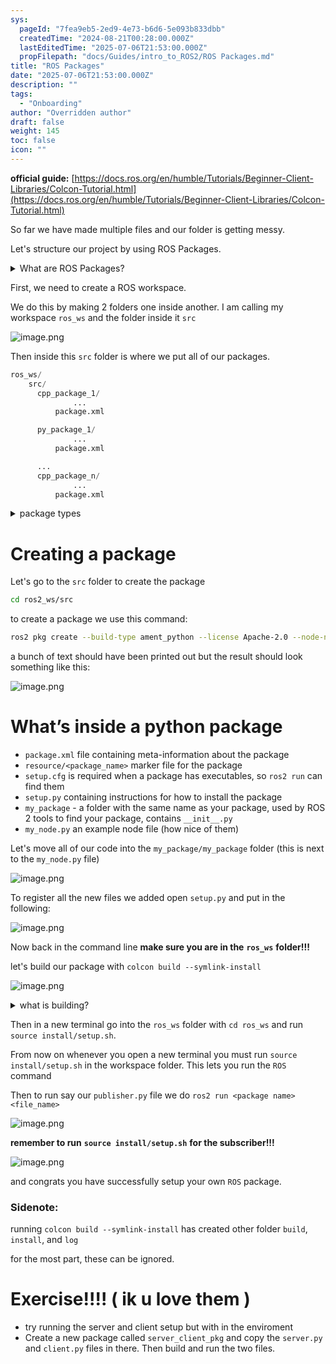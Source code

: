```yaml
---
sys:
  pageId: "7fea9eb5-2ed9-4e73-b6d6-5e093b833dbb"
  createdTime: "2024-08-21T00:28:00.000Z"
  lastEditedTime: "2025-07-06T21:53:00.000Z"
  propFilepath: "docs/Guides/intro_to_ROS2/ROS Packages.md"
title: "ROS Packages"
date: "2025-07-06T21:53:00.000Z"
description: ""
tags:
  - "Onboarding"
author: "Overridden author"
draft: false
weight: 145
toc: false
icon: ""
---
```


**official guide:** [https://docs.ros.org/en/humble/Tutorials/Beginner-Client-Libraries/Colcon-Tutorial.html](https://docs.ros.org/en/humble/Tutorials/Beginner-Client-Libraries/Colcon-Tutorial.html)

So far we have made multiple files and our folder is getting messy.

Let's structure our project by using ROS Packages.

<details>
      <summary>What are ROS Packages?</summary>
      ROS Packages are, as the name implies, packages of code that are highly sharable between ROS developers.
  </details>

First, we need to create a ROS workspace.

We do this by making 2 folders one inside another. I am calling my workspace `ros_ws` and the folder inside it `src`

![image.png](https://prod-files-secure.s3.us-west-2.amazonaws.com/d518164a-d88e-44d1-a4ee-3adb3bd8bce0/70706947-fd18-4537-a67b-e12946812d31/image.png?X-Amz-Algorithm=AWS4-HMAC-SHA256&X-Amz-Content-Sha256=UNSIGNED-PAYLOAD&X-Amz-Credential=ASIAZI2LB466X62OEYKY%2F20250715%2Fus-west-2%2Fs3%2Faws4_request&X-Amz-Date=20250715T121747Z&X-Amz-Expires=3600&X-Amz-Security-Token=IQoJb3JpZ2luX2VjECwaCXVzLXdlc3QtMiJGMEQCIBuzO9b0WnkV1D4UhZSRvcCSbvrZT0w8%2F45nvOwW52w4AiBZL3APlVHZh6jVBoZtKJ2fk9I4FUuGggW0XeEHq%2BGWhCr%2FAwhFEAAaDDYzNzQyMzE4MzgwNSIMxzFj2I0zkNYCxeoAKtwD53ftXxS2ShdHY8IhbRpLpc4GDF%2B9RZ4%2BkfvHuA6l9L0Cwh15TQX7t6MOtUFMl%2F0OtNOW7rlfkLL5d0t63LEiSj%2Fh06ShtLpYjXwW9sOdsXzx6OjM28vb4h6CcanfsaxepUdshKhbRKbxl%2FRiQb%2FXq%2ByAi65%2BbL%2FVJrp4AdATMQutNM3T8oZ%2B1rXxT5DfCyRGYOlL3JCVMy2mG25h86LFdJ%2BQeIs3%2FUgK2PMvf7rs%2BeKMKdiLunmf7f2ULBXDZ29czSk5EeSv7hGriRSNovy8YI9Blbtbt%2Bh4fqj%2F%2FcGW1TL7yc8LNOyKCSwPBm2w8m5ezoVP%2BrG9IU6tbRkgzBSXARKl%2Ba80EbYpqjjjW3j0Abqw%2FkzqaJjJdPrceK9gptiJFPheu03nilmOk%2FVIDBaP1g9QqHydWPKdpUeq6ixkKRMJKs7KkI44G%2B%2BeIf%2F6DMEgVpCDpzZkfYU4MLYDMsgmKgPRHjkgXrHqhz3Nz1Hc4sJLhg2oIyrINfLekptg2GRkRiGFuv1h%2B9%2Bd8SzpQRNeeHv%2FdEltWuc8blYbc7FolSFWdWzS4Xo7w3UY0VvKF%2FPcvIDbGXCJDfTlEDnpSwQQCq4NqQF4s04pxy48S9ZrpPxi%2FnMZJyWUY5Q57nMwvoTZwwY6pgG5HfLc31w1mgngdZ6XQtG2zMCMvBn3qOy%2FL7O1XZAKAIb2rgExGMm%2BdpjsKFTTe%2Bdfao5cHnNjBH1kkWi45nHVV1vuDjfvT0YvlkLC0pf47JwfsXehgkSknfgZligP5h9TVndc8L9Ri3NZkLdyaEd9dstWOQgqtuowOvQWbr%2BnqOTzIEy17P%2BXWMI%2BwXBMuhbQTSetJEoO5d7VV%2FO4oqaMguW79FGG&X-Amz-Signature=45e4209580bc68b495644da1372ee1f419e3fc1ccccfd6955431fd8f8c8a471a&X-Amz-SignedHeaders=host&x-amz-checksum-mode=ENABLED&x-id=GetObject)

Then inside this `src` folder is where we put all of our packages.

```python
ros_ws/
    src/
      cpp_package_1/
		      ...
          package.xml

      py_package_1/
		      ...
          package.xml

      ...
      cpp_package_n/
		      ...
          package.xml

```

<details>

<summary>package types</summary>

packages can be either `C++` or python.

the intern file structure is different for each but for this guide we will stick to creating python packages

</details>

# Creating a package

Let's go to the `src` folder to create the package

```bash
cd ros2_ws/src
```

to create a package we use this command:

```bash
ros2 pkg create --build-type ament_python --license Apache-2.0 --node-name my_node my_package
```

a bunch of text should have been printed out but the result should look something like this:

![image.png](https://prod-files-secure.s3.us-west-2.amazonaws.com/d518164a-d88e-44d1-a4ee-3adb3bd8bce0/e6cf1e3f-8512-4a3e-b131-079f800bf3e8/image.png?X-Amz-Algorithm=AWS4-HMAC-SHA256&X-Amz-Content-Sha256=UNSIGNED-PAYLOAD&X-Amz-Credential=ASIAZI2LB466X62OEYKY%2F20250715%2Fus-west-2%2Fs3%2Faws4_request&X-Amz-Date=20250715T121747Z&X-Amz-Expires=3600&X-Amz-Security-Token=IQoJb3JpZ2luX2VjECwaCXVzLXdlc3QtMiJGMEQCIBuzO9b0WnkV1D4UhZSRvcCSbvrZT0w8%2F45nvOwW52w4AiBZL3APlVHZh6jVBoZtKJ2fk9I4FUuGggW0XeEHq%2BGWhCr%2FAwhFEAAaDDYzNzQyMzE4MzgwNSIMxzFj2I0zkNYCxeoAKtwD53ftXxS2ShdHY8IhbRpLpc4GDF%2B9RZ4%2BkfvHuA6l9L0Cwh15TQX7t6MOtUFMl%2F0OtNOW7rlfkLL5d0t63LEiSj%2Fh06ShtLpYjXwW9sOdsXzx6OjM28vb4h6CcanfsaxepUdshKhbRKbxl%2FRiQb%2FXq%2ByAi65%2BbL%2FVJrp4AdATMQutNM3T8oZ%2B1rXxT5DfCyRGYOlL3JCVMy2mG25h86LFdJ%2BQeIs3%2FUgK2PMvf7rs%2BeKMKdiLunmf7f2ULBXDZ29czSk5EeSv7hGriRSNovy8YI9Blbtbt%2Bh4fqj%2F%2FcGW1TL7yc8LNOyKCSwPBm2w8m5ezoVP%2BrG9IU6tbRkgzBSXARKl%2Ba80EbYpqjjjW3j0Abqw%2FkzqaJjJdPrceK9gptiJFPheu03nilmOk%2FVIDBaP1g9QqHydWPKdpUeq6ixkKRMJKs7KkI44G%2B%2BeIf%2F6DMEgVpCDpzZkfYU4MLYDMsgmKgPRHjkgXrHqhz3Nz1Hc4sJLhg2oIyrINfLekptg2GRkRiGFuv1h%2B9%2Bd8SzpQRNeeHv%2FdEltWuc8blYbc7FolSFWdWzS4Xo7w3UY0VvKF%2FPcvIDbGXCJDfTlEDnpSwQQCq4NqQF4s04pxy48S9ZrpPxi%2FnMZJyWUY5Q57nMwvoTZwwY6pgG5HfLc31w1mgngdZ6XQtG2zMCMvBn3qOy%2FL7O1XZAKAIb2rgExGMm%2BdpjsKFTTe%2Bdfao5cHnNjBH1kkWi45nHVV1vuDjfvT0YvlkLC0pf47JwfsXehgkSknfgZligP5h9TVndc8L9Ri3NZkLdyaEd9dstWOQgqtuowOvQWbr%2BnqOTzIEy17P%2BXWMI%2BwXBMuhbQTSetJEoO5d7VV%2FO4oqaMguW79FGG&X-Amz-Signature=a01c32b826dc6d418201b8edac635f45868be7c75e051e992d830922d983d9b6&X-Amz-SignedHeaders=host&x-amz-checksum-mode=ENABLED&x-id=GetObject)

# What’s inside a python package

- `package.xml` file containing meta-information about the package
- `resource/<package_name>` marker file for the package
- `setup.cfg` is required when a package has executables, so `ros2 run` can find them
- `setup.py` containing instructions for how to install the package
- `my_package` - a folder with the same name as your package, used by ROS 2 tools to find your package, contains `__init__.py`
- `my_node.py` an example node file (how nice of them)

Let's move all of our code into the `my_package/my_package` folder (this is next to the `my_node.py` file)

![image.png](https://prod-files-secure.s3.us-west-2.amazonaws.com/d518164a-d88e-44d1-a4ee-3adb3bd8bce0/9ce58f11-0da9-4d3e-b86d-506a9685d378/image.png?X-Amz-Algorithm=AWS4-HMAC-SHA256&X-Amz-Content-Sha256=UNSIGNED-PAYLOAD&X-Amz-Credential=ASIAZI2LB466X62OEYKY%2F20250715%2Fus-west-2%2Fs3%2Faws4_request&X-Amz-Date=20250715T121747Z&X-Amz-Expires=3600&X-Amz-Security-Token=IQoJb3JpZ2luX2VjECwaCXVzLXdlc3QtMiJGMEQCIBuzO9b0WnkV1D4UhZSRvcCSbvrZT0w8%2F45nvOwW52w4AiBZL3APlVHZh6jVBoZtKJ2fk9I4FUuGggW0XeEHq%2BGWhCr%2FAwhFEAAaDDYzNzQyMzE4MzgwNSIMxzFj2I0zkNYCxeoAKtwD53ftXxS2ShdHY8IhbRpLpc4GDF%2B9RZ4%2BkfvHuA6l9L0Cwh15TQX7t6MOtUFMl%2F0OtNOW7rlfkLL5d0t63LEiSj%2Fh06ShtLpYjXwW9sOdsXzx6OjM28vb4h6CcanfsaxepUdshKhbRKbxl%2FRiQb%2FXq%2ByAi65%2BbL%2FVJrp4AdATMQutNM3T8oZ%2B1rXxT5DfCyRGYOlL3JCVMy2mG25h86LFdJ%2BQeIs3%2FUgK2PMvf7rs%2BeKMKdiLunmf7f2ULBXDZ29czSk5EeSv7hGriRSNovy8YI9Blbtbt%2Bh4fqj%2F%2FcGW1TL7yc8LNOyKCSwPBm2w8m5ezoVP%2BrG9IU6tbRkgzBSXARKl%2Ba80EbYpqjjjW3j0Abqw%2FkzqaJjJdPrceK9gptiJFPheu03nilmOk%2FVIDBaP1g9QqHydWPKdpUeq6ixkKRMJKs7KkI44G%2B%2BeIf%2F6DMEgVpCDpzZkfYU4MLYDMsgmKgPRHjkgXrHqhz3Nz1Hc4sJLhg2oIyrINfLekptg2GRkRiGFuv1h%2B9%2Bd8SzpQRNeeHv%2FdEltWuc8blYbc7FolSFWdWzS4Xo7w3UY0VvKF%2FPcvIDbGXCJDfTlEDnpSwQQCq4NqQF4s04pxy48S9ZrpPxi%2FnMZJyWUY5Q57nMwvoTZwwY6pgG5HfLc31w1mgngdZ6XQtG2zMCMvBn3qOy%2FL7O1XZAKAIb2rgExGMm%2BdpjsKFTTe%2Bdfao5cHnNjBH1kkWi45nHVV1vuDjfvT0YvlkLC0pf47JwfsXehgkSknfgZligP5h9TVndc8L9Ri3NZkLdyaEd9dstWOQgqtuowOvQWbr%2BnqOTzIEy17P%2BXWMI%2BwXBMuhbQTSetJEoO5d7VV%2FO4oqaMguW79FGG&X-Amz-Signature=35ed31385d47e4c23d4571d34512bb15ca70a3fcdc7109a655f3f5c5d4c20e2c&X-Amz-SignedHeaders=host&x-amz-checksum-mode=ENABLED&x-id=GetObject)

To register all the new files we added open `setup.py` and put in the following:

![image.png](https://prod-files-secure.s3.us-west-2.amazonaws.com/d518164a-d88e-44d1-a4ee-3adb3bd8bce0/1cd7c262-4cae-4496-9d75-c178537d24a2/image.png?X-Amz-Algorithm=AWS4-HMAC-SHA256&X-Amz-Content-Sha256=UNSIGNED-PAYLOAD&X-Amz-Credential=ASIAZI2LB466X62OEYKY%2F20250715%2Fus-west-2%2Fs3%2Faws4_request&X-Amz-Date=20250715T121747Z&X-Amz-Expires=3600&X-Amz-Security-Token=IQoJb3JpZ2luX2VjECwaCXVzLXdlc3QtMiJGMEQCIBuzO9b0WnkV1D4UhZSRvcCSbvrZT0w8%2F45nvOwW52w4AiBZL3APlVHZh6jVBoZtKJ2fk9I4FUuGggW0XeEHq%2BGWhCr%2FAwhFEAAaDDYzNzQyMzE4MzgwNSIMxzFj2I0zkNYCxeoAKtwD53ftXxS2ShdHY8IhbRpLpc4GDF%2B9RZ4%2BkfvHuA6l9L0Cwh15TQX7t6MOtUFMl%2F0OtNOW7rlfkLL5d0t63LEiSj%2Fh06ShtLpYjXwW9sOdsXzx6OjM28vb4h6CcanfsaxepUdshKhbRKbxl%2FRiQb%2FXq%2ByAi65%2BbL%2FVJrp4AdATMQutNM3T8oZ%2B1rXxT5DfCyRGYOlL3JCVMy2mG25h86LFdJ%2BQeIs3%2FUgK2PMvf7rs%2BeKMKdiLunmf7f2ULBXDZ29czSk5EeSv7hGriRSNovy8YI9Blbtbt%2Bh4fqj%2F%2FcGW1TL7yc8LNOyKCSwPBm2w8m5ezoVP%2BrG9IU6tbRkgzBSXARKl%2Ba80EbYpqjjjW3j0Abqw%2FkzqaJjJdPrceK9gptiJFPheu03nilmOk%2FVIDBaP1g9QqHydWPKdpUeq6ixkKRMJKs7KkI44G%2B%2BeIf%2F6DMEgVpCDpzZkfYU4MLYDMsgmKgPRHjkgXrHqhz3Nz1Hc4sJLhg2oIyrINfLekptg2GRkRiGFuv1h%2B9%2Bd8SzpQRNeeHv%2FdEltWuc8blYbc7FolSFWdWzS4Xo7w3UY0VvKF%2FPcvIDbGXCJDfTlEDnpSwQQCq4NqQF4s04pxy48S9ZrpPxi%2FnMZJyWUY5Q57nMwvoTZwwY6pgG5HfLc31w1mgngdZ6XQtG2zMCMvBn3qOy%2FL7O1XZAKAIb2rgExGMm%2BdpjsKFTTe%2Bdfao5cHnNjBH1kkWi45nHVV1vuDjfvT0YvlkLC0pf47JwfsXehgkSknfgZligP5h9TVndc8L9Ri3NZkLdyaEd9dstWOQgqtuowOvQWbr%2BnqOTzIEy17P%2BXWMI%2BwXBMuhbQTSetJEoO5d7VV%2FO4oqaMguW79FGG&X-Amz-Signature=210eecf7110b50a873ad5a1a8353d216124c081f83aa299619dda32a5f60aad2&X-Amz-SignedHeaders=host&x-amz-checksum-mode=ENABLED&x-id=GetObject)

Now back in the command line **make sure you are in the** **`ros_ws`** **folder!!!**

let's build our package with `colcon build --symlink-install`

![image.png](https://prod-files-secure.s3.us-west-2.amazonaws.com/d518164a-d88e-44d1-a4ee-3adb3bd8bce0/2f2a0d27-b173-48fd-b189-5f5c0ce65619/image.png?X-Amz-Algorithm=AWS4-HMAC-SHA256&X-Amz-Content-Sha256=UNSIGNED-PAYLOAD&X-Amz-Credential=ASIAZI2LB466X62OEYKY%2F20250715%2Fus-west-2%2Fs3%2Faws4_request&X-Amz-Date=20250715T121747Z&X-Amz-Expires=3600&X-Amz-Security-Token=IQoJb3JpZ2luX2VjECwaCXVzLXdlc3QtMiJGMEQCIBuzO9b0WnkV1D4UhZSRvcCSbvrZT0w8%2F45nvOwW52w4AiBZL3APlVHZh6jVBoZtKJ2fk9I4FUuGggW0XeEHq%2BGWhCr%2FAwhFEAAaDDYzNzQyMzE4MzgwNSIMxzFj2I0zkNYCxeoAKtwD53ftXxS2ShdHY8IhbRpLpc4GDF%2B9RZ4%2BkfvHuA6l9L0Cwh15TQX7t6MOtUFMl%2F0OtNOW7rlfkLL5d0t63LEiSj%2Fh06ShtLpYjXwW9sOdsXzx6OjM28vb4h6CcanfsaxepUdshKhbRKbxl%2FRiQb%2FXq%2ByAi65%2BbL%2FVJrp4AdATMQutNM3T8oZ%2B1rXxT5DfCyRGYOlL3JCVMy2mG25h86LFdJ%2BQeIs3%2FUgK2PMvf7rs%2BeKMKdiLunmf7f2ULBXDZ29czSk5EeSv7hGriRSNovy8YI9Blbtbt%2Bh4fqj%2F%2FcGW1TL7yc8LNOyKCSwPBm2w8m5ezoVP%2BrG9IU6tbRkgzBSXARKl%2Ba80EbYpqjjjW3j0Abqw%2FkzqaJjJdPrceK9gptiJFPheu03nilmOk%2FVIDBaP1g9QqHydWPKdpUeq6ixkKRMJKs7KkI44G%2B%2BeIf%2F6DMEgVpCDpzZkfYU4MLYDMsgmKgPRHjkgXrHqhz3Nz1Hc4sJLhg2oIyrINfLekptg2GRkRiGFuv1h%2B9%2Bd8SzpQRNeeHv%2FdEltWuc8blYbc7FolSFWdWzS4Xo7w3UY0VvKF%2FPcvIDbGXCJDfTlEDnpSwQQCq4NqQF4s04pxy48S9ZrpPxi%2FnMZJyWUY5Q57nMwvoTZwwY6pgG5HfLc31w1mgngdZ6XQtG2zMCMvBn3qOy%2FL7O1XZAKAIb2rgExGMm%2BdpjsKFTTe%2Bdfao5cHnNjBH1kkWi45nHVV1vuDjfvT0YvlkLC0pf47JwfsXehgkSknfgZligP5h9TVndc8L9Ri3NZkLdyaEd9dstWOQgqtuowOvQWbr%2BnqOTzIEy17P%2BXWMI%2BwXBMuhbQTSetJEoO5d7VV%2FO4oqaMguW79FGG&X-Amz-Signature=d998158ff4220fe69121ab2e8bd627a4e01d057d19de461594601a9c957fd81e&X-Amz-SignedHeaders=host&x-amz-checksum-mode=ENABLED&x-id=GetObject)

<details>

<summary>what is building?</summary>

if you are a CS major at Rose-Hulman you will learn the answer to this in CSSE132

but TLDR; is it combines all the code files into one program that can be run easily 

</details>

Then in a new terminal go into the `ros_ws` folder with `cd ros_ws` and run `source install/setup.sh`. 

From now on whenever you open a new terminal you must run `source install/setup.sh` in the workspace folder. This lets you run the `ROS` command

Then to run say our `publisher.py` file we do `ros2 run <package name> <file_name>`

![image.png](https://prod-files-secure.s3.us-west-2.amazonaws.com/d518164a-d88e-44d1-a4ee-3adb3bd8bce0/4f4b1219-3a44-4632-aa0a-ce3471699f59/image.png?X-Amz-Algorithm=AWS4-HMAC-SHA256&X-Amz-Content-Sha256=UNSIGNED-PAYLOAD&X-Amz-Credential=ASIAZI2LB466X62OEYKY%2F20250715%2Fus-west-2%2Fs3%2Faws4_request&X-Amz-Date=20250715T121747Z&X-Amz-Expires=3600&X-Amz-Security-Token=IQoJb3JpZ2luX2VjECwaCXVzLXdlc3QtMiJGMEQCIBuzO9b0WnkV1D4UhZSRvcCSbvrZT0w8%2F45nvOwW52w4AiBZL3APlVHZh6jVBoZtKJ2fk9I4FUuGggW0XeEHq%2BGWhCr%2FAwhFEAAaDDYzNzQyMzE4MzgwNSIMxzFj2I0zkNYCxeoAKtwD53ftXxS2ShdHY8IhbRpLpc4GDF%2B9RZ4%2BkfvHuA6l9L0Cwh15TQX7t6MOtUFMl%2F0OtNOW7rlfkLL5d0t63LEiSj%2Fh06ShtLpYjXwW9sOdsXzx6OjM28vb4h6CcanfsaxepUdshKhbRKbxl%2FRiQb%2FXq%2ByAi65%2BbL%2FVJrp4AdATMQutNM3T8oZ%2B1rXxT5DfCyRGYOlL3JCVMy2mG25h86LFdJ%2BQeIs3%2FUgK2PMvf7rs%2BeKMKdiLunmf7f2ULBXDZ29czSk5EeSv7hGriRSNovy8YI9Blbtbt%2Bh4fqj%2F%2FcGW1TL7yc8LNOyKCSwPBm2w8m5ezoVP%2BrG9IU6tbRkgzBSXARKl%2Ba80EbYpqjjjW3j0Abqw%2FkzqaJjJdPrceK9gptiJFPheu03nilmOk%2FVIDBaP1g9QqHydWPKdpUeq6ixkKRMJKs7KkI44G%2B%2BeIf%2F6DMEgVpCDpzZkfYU4MLYDMsgmKgPRHjkgXrHqhz3Nz1Hc4sJLhg2oIyrINfLekptg2GRkRiGFuv1h%2B9%2Bd8SzpQRNeeHv%2FdEltWuc8blYbc7FolSFWdWzS4Xo7w3UY0VvKF%2FPcvIDbGXCJDfTlEDnpSwQQCq4NqQF4s04pxy48S9ZrpPxi%2FnMZJyWUY5Q57nMwvoTZwwY6pgG5HfLc31w1mgngdZ6XQtG2zMCMvBn3qOy%2FL7O1XZAKAIb2rgExGMm%2BdpjsKFTTe%2Bdfao5cHnNjBH1kkWi45nHVV1vuDjfvT0YvlkLC0pf47JwfsXehgkSknfgZligP5h9TVndc8L9Ri3NZkLdyaEd9dstWOQgqtuowOvQWbr%2BnqOTzIEy17P%2BXWMI%2BwXBMuhbQTSetJEoO5d7VV%2FO4oqaMguW79FGG&X-Amz-Signature=8a52373d64554004bc69c94616b5571910483ed64f296ad6475e60db5e0e6c4e&X-Amz-SignedHeaders=host&x-amz-checksum-mode=ENABLED&x-id=GetObject)

**remember to run** **`source install/setup.sh`** **for the subscriber!!!**

![image.png](https://prod-files-secure.s3.us-west-2.amazonaws.com/d518164a-d88e-44d1-a4ee-3adb3bd8bce0/02121119-dad4-49ec-8356-c956108b4243/image.png?X-Amz-Algorithm=AWS4-HMAC-SHA256&X-Amz-Content-Sha256=UNSIGNED-PAYLOAD&X-Amz-Credential=ASIAZI2LB466X62OEYKY%2F20250715%2Fus-west-2%2Fs3%2Faws4_request&X-Amz-Date=20250715T121747Z&X-Amz-Expires=3600&X-Amz-Security-Token=IQoJb3JpZ2luX2VjECwaCXVzLXdlc3QtMiJGMEQCIBuzO9b0WnkV1D4UhZSRvcCSbvrZT0w8%2F45nvOwW52w4AiBZL3APlVHZh6jVBoZtKJ2fk9I4FUuGggW0XeEHq%2BGWhCr%2FAwhFEAAaDDYzNzQyMzE4MzgwNSIMxzFj2I0zkNYCxeoAKtwD53ftXxS2ShdHY8IhbRpLpc4GDF%2B9RZ4%2BkfvHuA6l9L0Cwh15TQX7t6MOtUFMl%2F0OtNOW7rlfkLL5d0t63LEiSj%2Fh06ShtLpYjXwW9sOdsXzx6OjM28vb4h6CcanfsaxepUdshKhbRKbxl%2FRiQb%2FXq%2ByAi65%2BbL%2FVJrp4AdATMQutNM3T8oZ%2B1rXxT5DfCyRGYOlL3JCVMy2mG25h86LFdJ%2BQeIs3%2FUgK2PMvf7rs%2BeKMKdiLunmf7f2ULBXDZ29czSk5EeSv7hGriRSNovy8YI9Blbtbt%2Bh4fqj%2F%2FcGW1TL7yc8LNOyKCSwPBm2w8m5ezoVP%2BrG9IU6tbRkgzBSXARKl%2Ba80EbYpqjjjW3j0Abqw%2FkzqaJjJdPrceK9gptiJFPheu03nilmOk%2FVIDBaP1g9QqHydWPKdpUeq6ixkKRMJKs7KkI44G%2B%2BeIf%2F6DMEgVpCDpzZkfYU4MLYDMsgmKgPRHjkgXrHqhz3Nz1Hc4sJLhg2oIyrINfLekptg2GRkRiGFuv1h%2B9%2Bd8SzpQRNeeHv%2FdEltWuc8blYbc7FolSFWdWzS4Xo7w3UY0VvKF%2FPcvIDbGXCJDfTlEDnpSwQQCq4NqQF4s04pxy48S9ZrpPxi%2FnMZJyWUY5Q57nMwvoTZwwY6pgG5HfLc31w1mgngdZ6XQtG2zMCMvBn3qOy%2FL7O1XZAKAIb2rgExGMm%2BdpjsKFTTe%2Bdfao5cHnNjBH1kkWi45nHVV1vuDjfvT0YvlkLC0pf47JwfsXehgkSknfgZligP5h9TVndc8L9Ri3NZkLdyaEd9dstWOQgqtuowOvQWbr%2BnqOTzIEy17P%2BXWMI%2BwXBMuhbQTSetJEoO5d7VV%2FO4oqaMguW79FGG&X-Amz-Signature=72c378ab1dee285b5a44510ad6318ccf7f455211687eab5d5447028fb6deb365&X-Amz-SignedHeaders=host&x-amz-checksum-mode=ENABLED&x-id=GetObject)

and congrats you have successfully setup your own `ROS` package.

### Sidenote:

running `colcon build --symlink-install` has created other folder `build`, `install`, and `log`

for the most part, these can be ignored.

# Exercise!!!! ( ik u love them )

- try running the server and client setup but with in the enviroment
- Create a new package called `server_client_pkg` and copy the `server.py` and `client.py` files in there. Then build and run the two files.
